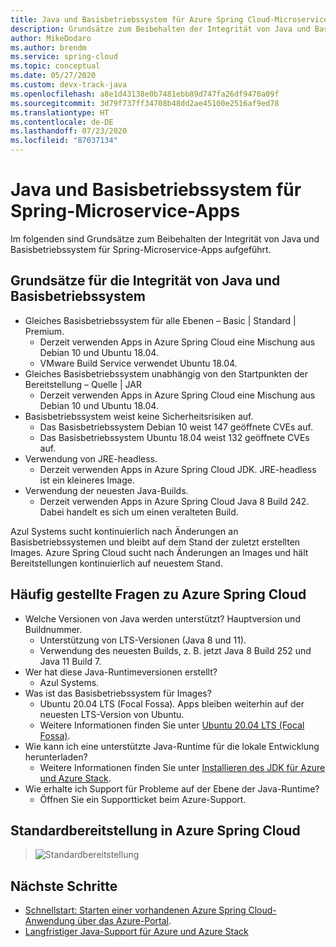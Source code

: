 ```yaml
---
title: Java und Basisbetriebssystem für Azure Spring Cloud-Microservice-Apps
description: Grundsätze zum Beibehalten der Integrität von Java und Basisbetriebssystem für Azure Spring Cloud-Microservice-Apps
author: MikeDodaro
ms.author: brendm
ms.service: spring-cloud
ms.topic: conceptual
ms.date: 05/27/2020
ms.custom: devx-track-java
ms.openlocfilehash: a8e1d43138e0b7481ebb89d747fa26df9470a09f
ms.sourcegitcommit: 3d79f737ff34708b48dd2ae45100e2516af9ed78
ms.translationtype: HT
ms.contentlocale: de-DE
ms.lasthandoff: 07/23/2020
ms.locfileid: "87037134"
---
```

# <a name="java-and-base-os-for-spring-microservice-apps"></a>Java und Basisbetriebssystem für Spring-Microservice-Apps
Im folgenden sind Grundsätze zum Beibehalten der Integrität von Java und Basisbetriebssystem für Spring-Microservice-Apps aufgeführt.
## <a name="principles-for-healthy-java-and-base-os"></a>Grundsätze für die Integrität von Java und Basisbetriebssystem
* Gleiches Basisbetriebssystem für alle Ebenen – Basic | Standard | Premium.
    * Derzeit verwenden Apps in Azure Spring Cloud eine Mischung aus Debian 10 und Ubuntu 18.04.
    * VMware Build Service verwendet Ubuntu 18.04.
* Gleiches Basisbetriebssystem unabhängig von den Startpunkten der Bereitstellung – Quelle | JAR
    * Derzeit verwenden Apps in Azure Spring Cloud eine Mischung aus Debian 10 und Ubuntu 18.04.
* Basisbetriebssystem weist keine Sicherheitsrisiken auf.
    * Das Basisbetriebssystem Debian 10 weist 147 geöffnete CVEs auf.
    * Das Basisbetriebssystem Ubuntu 18.04 weist 132 geöffnete CVEs auf.
* Verwendung von JRE-headless.
    * Derzeit verwenden Apps in Azure Spring Cloud JDK. JRE-headless ist ein kleineres Image.
* Verwendung der neuesten Java-Builds.
    * Derzeit verwenden Apps in Azure Spring Cloud Java 8 Build 242. Dabei handelt es sich um einen veralteten Build.
 
Azul Systems sucht kontinuierlich nach Änderungen an Basisbetriebssystemen und bleibt auf dem Stand der zuletzt erstellten Images. Azure Spring Cloud sucht nach Änderungen an Images und hält Bereitstellungen kontinuierlich auf neuestem Stand.
 
## <a name="faq-for-azure-spring-cloud"></a>Häufig gestellte Fragen zu Azure Spring Cloud

* Welche Versionen von Java werden unterstützt? Hauptversion und Buildnummer.
    * Unterstützung von LTS-Versionen (Java 8 und 11).
    * Verwendung des neuesten Builds, z. B. jetzt Java 8 Build 252 und Java 11 Build 7.
* Wer hat diese Java-Runtimeversionen erstellt?
    * Azul Systems.
* Was ist das Basisbetriebssystem für Images?
    * Ubuntu 20.04 LTS (Focal Fossa). Apps bleiben weiterhin auf der neuesten LTS-Version von Ubuntu.
    * Weitere Informationen finden Sie unter [Ubuntu 20.04 LTS (Focal Fossa)](http://releases.ubuntu.com/focal/).
* Wie kann ich eine unterstützte Java-Runtime für die lokale Entwicklung herunterladen? 
    * Weitere Informationen finden Sie unter [Installieren des JDK für Azure und Azure Stack](https://docs.microsoft.com/azure/developer/java/fundamentals/java-jdk-install).
* Wie erhalte ich Support für Probleme auf der Ebene der Java-Runtime?
    * Öffnen Sie ein Supportticket beim Azure-Support.
 
## <a name="default-deployment-on-azure-spring-cloud"></a>Standardbereitstellung in Azure Spring Cloud

> ![Standardbereitstellung](media/spring-cloud-principles/spring-cloud-default-deployment.png)
 
## <a name="next-steps"></a>Nächste Schritte
* [Schnellstart: Starten einer vorhandenen Azure Spring Cloud-Anwendung über das Azure-Portal](spring-cloud-quickstart-launch-app-portal.md).
* [Langfristiger Java-Support für Azure und Azure Stack](https://docs.microsoft.com/azure/developer/java/fundamentals/java-jdk-long-term-support)
